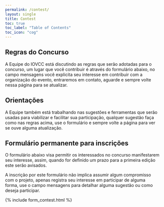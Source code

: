 ```yaml
---
permalink: /contest/
layout: single
title: Contest
toc: true
toc_label: "Table of Contents"
toc_icon: "cog"
---
```


## Regras do Concurso

A Equipe do IOVCC está discutindo as regras que serão adotadas para o concurso, um lugar que você contribuir é através do formulário abaixo, no campo mensagens você explicita seu interesse em contribuir com a organização do evento, entraremos em contato, aguarde e sempre volte nessa página para se atualizar.

## Orientações

A Equipe também está trabalhando nas sugestões e ferramentas que serão usadas para viabilizar e facilitar sua participação, qualquer sugestão faça como nas regras acima, use o formulário e sempre volte a página para ver se ouve alguma atualização.

## Formulário permanente para inscrições

O formulário abaixo visa permitir os interessados no concurso manifestarem seu interesse, assim, quando for definido um prazo para a primeira edição este serão avisados.

A inscrição por este formulário não implica assumir algum compromisso com o projeto, apenas registra seu interesse em participar de alguma forma, use o campo mensagens para detalhar alguma sugestão ou como deseja participar.

{% include form_contest.html %}